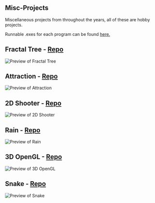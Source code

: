 ## Misc-Projects
Miscellaneous projects from throughout the years, all of these are hobby projects.

Runnable .exes for each program can be found [here.](https://github.com/techiew/Misc-Projects/releases)

## Fractal Tree - [Repo](https://github.com/techiew/Misc-Projects/tree/master/C%2B%2B/Fractal_tree)

![Preview of Fractal Tree](https://github.com/techiew/Misc-Projects/blob/master/Previews/preview_fractaltree.gif)

## Attraction - [Repo](https://github.com/techiew/Misc-Projects/tree/master/C%2B%2B/Attraction)

![Preview of Attraction](https://github.com/techiew/Misc-Projects/blob/master/Previews/preview_attraction.gif)

## 2D Shooter - [Repo](https://github.com/techiew/Misc-Projects/tree/master/C%2B%2B/2DShooter)

![Preview of 2D Shooter](https://github.com/techiew/Misc-Projects/blob/master/Previews/preview_2dshooter.gif)

## Rain - [Repo](https://github.com/techiew/Misc-Projects/tree/master/C%2B%2B/Rain)

![Preview of Rain](https://github.com/techiew/Misc-Projects/blob/master/Previews/preview_rain.gif)

## 3D OpenGL - [Repo](https://github.com/techiew/Misc-Projects/tree/master/C%2B%2B/3DOpenGL)

![Preview of 3D OpenGL](https://github.com/techiew/Misc-Projects/blob/master/Previews/preview_3dopengl.gif)

## Snake - [Repo](https://github.com/techiew/Misc-Projects/tree/master/C%2B%2B/Snake)

![Preview of Snake](https://github.com/techiew/Misc-Projects/blob/master/Previews/preview_snake.gif)

